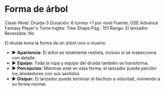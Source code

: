 # Forma de árbol

Clase-Nivel: Druida-3
Duración: 6 turnos +1 por nivel
Fuente: OSE Advance Fantasy Player's Tome
Inglés: Tree Shape
Pág.: 151
Rango: El lanzador
Reversible: No

El druida toma la forma de un árbol vivo o muerto. 

- ▶ **Apariencia:** El árbol es totalmente realista, incluso si se inspecciona con detalle.
- ▶ **Equipo:** Toda la ropa y equipo del druida también se transforma.
- ▶ **Percepción:** Mientras esté en esta forma, el lanzador puede percibir los alrededores con sus sentidos.
- ▶ **Disipar:** El lanzador puede terminar el hechizo a voluntad, volviendo a su forma normal.